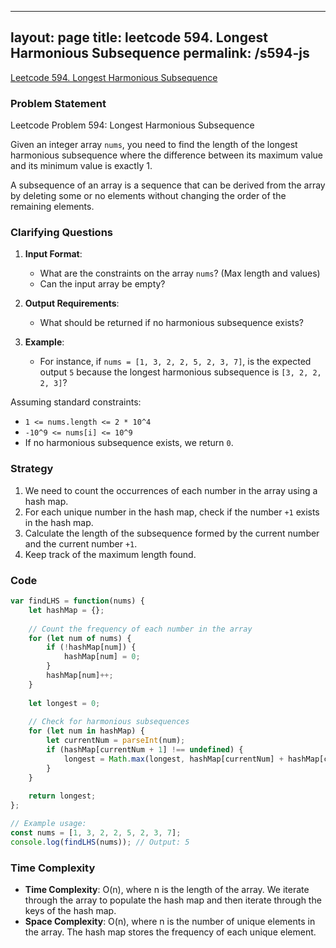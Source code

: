 
---
layout: page
title: leetcode 594. Longest Harmonious Subsequence
permalink: /s594-js
---
[Leetcode 594. Longest Harmonious Subsequence](https://algoadvance.github.io/algoadvance/l594)
### Problem Statement
Leetcode Problem 594: Longest Harmonious Subsequence

Given an integer array `nums`, you need to find the length of the longest harmonious subsequence where the difference between its maximum value and its minimum value is exactly 1.

A subsequence of an array is a sequence that can be derived from the array by deleting some or no elements without changing the order of the remaining elements.

### Clarifying Questions
1. **Input Format**:
   - What are the constraints on the array `nums`? (Max length and values)
   - Can the input array be empty?

2. **Output Requirements**:
   - What should be returned if no harmonious subsequence exists?

3. **Example**:
   - For instance, if `nums = [1, 3, 2, 2, 5, 2, 3, 7]`, is the expected output `5` because the longest harmonious subsequence is `[3, 2, 2, 2, 3]`?

Assuming standard constraints:
   - `1 <= nums.length <= 2 * 10^4`
   - `-10^9 <= nums[i] <= 10^9`
   - If no harmonious subsequence exists, we return `0`.

### Strategy
1. We need to count the occurrences of each number in the array using a hash map.
2. For each unique number in the hash map, check if the number `+1` exists in the hash map.
3. Calculate the length of the subsequence formed by the current number and the current number `+1`.
4. Keep track of the maximum length found.

### Code
```javascript
var findLHS = function(nums) {
    let hashMap = {};
    
    // Count the frequency of each number in the array
    for (let num of nums) {
        if (!hashMap[num]) {
            hashMap[num] = 0;
        }
        hashMap[num]++;
    }
    
    let longest = 0;
    
    // Check for harmonious subsequences
    for (let num in hashMap) {
        let currentNum = parseInt(num);
        if (hashMap[currentNum + 1] !== undefined) {
            longest = Math.max(longest, hashMap[currentNum] + hashMap[currentNum + 1]);
        }
    }
    
    return longest;
};

// Example usage:
const nums = [1, 3, 2, 2, 5, 2, 3, 7];
console.log(findLHS(nums)); // Output: 5
```

### Time Complexity
- **Time Complexity**: O(n), where n is the length of the array. We iterate through the array to populate the hash map and then iterate through the keys of the hash map.
- **Space Complexity**: O(n), where n is the number of unique elements in the array. The hash map stores the frequency of each unique element.